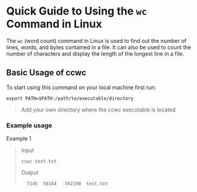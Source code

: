 # Quick Guide to Using the `wc` Command in Linux

The `wc` (word count) command in Linux is used to find out the number of lines, words, and bytes contained in a file. It can also be used to count the number of characters and display the length of the longest line in a file.

## Basic Usage of ccwc

To start using this command on your local machine first run:

`export PATH=$PATH:/path/to/executable/directory`

> Add your own directory where the ccwc executable is located

### Example usage

Example 1

> Input
>
> `ccwc test.txt`
>
> Output
>
> `  7145  58164   342190  test.txt`
